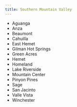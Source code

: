 ```yaml
---
title: Southern Mountain Valley
---
```


* Aguanga
* Anza
* Beaumont
* Cahuilla
* East Hemet
* Gilman Hot Springs
* Green Acres
* Hemet
* Homeland
* Lake Riverside
* Mountain Center
* Pinyon Pines
* Sage
* San Jacinto
* Valle Vista
* Winchester


